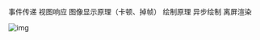 事件传递
视图响应
图像显示原理（卡顿、掉帧）
绘制原理
异步绘制
离屏渲染

![img](https://raw.githubusercontent.com/mengzhihoing/ios_/ui/ui1.PNG)
